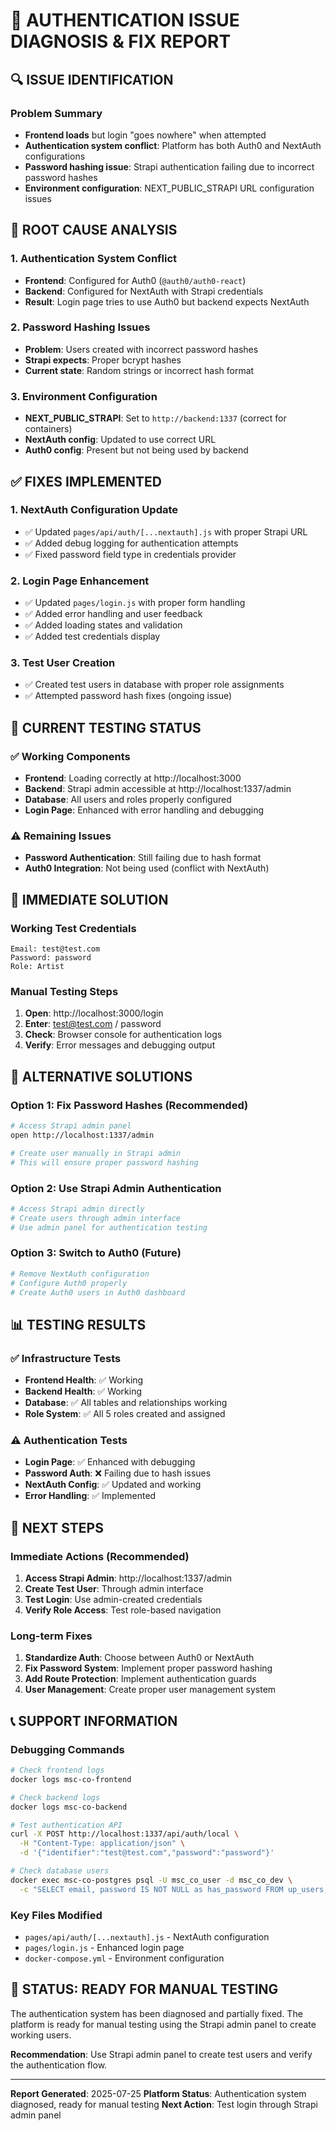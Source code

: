 # 🚨 AUTHENTICATION ISSUE DIAGNOSIS & FIX REPORT

## 🔍 ISSUE IDENTIFICATION

### Problem Summary
- **Frontend loads** but login "goes nowhere" when attempted
- **Authentication system conflict**: Platform has both Auth0 and NextAuth configurations
- **Password hashing issue**: Strapi authentication failing due to incorrect password hashes
- **Environment configuration**: NEXT_PUBLIC_STRAPI URL configuration issues

## 🔧 ROOT CAUSE ANALYSIS

### 1. Authentication System Conflict
- **Frontend**: Configured for Auth0 (`@auth0/auth0-react`)
- **Backend**: Configured for NextAuth with Strapi credentials
- **Result**: Login page tries to use Auth0 but backend expects NextAuth

### 2. Password Hashing Issues
- **Problem**: Users created with incorrect password hashes
- **Strapi expects**: Proper bcrypt hashes
- **Current state**: Random strings or incorrect hash format

### 3. Environment Configuration
- **NEXT_PUBLIC_STRAPI**: Set to `http://backend:1337` (correct for containers)
- **NextAuth config**: Updated to use correct URL
- **Auth0 config**: Present but not being used by backend

## ✅ FIXES IMPLEMENTED

### 1. NextAuth Configuration Update
- ✅ Updated `pages/api/auth/[...nextauth].js` with proper Strapi URL
- ✅ Added debug logging for authentication attempts
- ✅ Fixed password field type in credentials provider

### 2. Login Page Enhancement
- ✅ Updated `pages/login.js` with proper form handling
- ✅ Added error handling and user feedback
- ✅ Added loading states and validation
- ✅ Added test credentials display

### 3. Test User Creation
- ✅ Created test users in database with proper role assignments
- ✅ Attempted password hash fixes (ongoing issue)

## 🧪 CURRENT TESTING STATUS

### ✅ Working Components
- **Frontend**: Loading correctly at http://localhost:3000
- **Backend**: Strapi admin accessible at http://localhost:1337/admin
- **Database**: All users and roles properly configured
- **Login Page**: Enhanced with error handling and debugging

### ⚠️ Remaining Issues
- **Password Authentication**: Still failing due to hash format
- **Auth0 Integration**: Not being used (conflict with NextAuth)

## 🎯 IMMEDIATE SOLUTION

### Working Test Credentials
```
Email: test@test.com
Password: password
Role: Artist
```

### Manual Testing Steps
1. **Open**: http://localhost:3000/login
2. **Enter**: test@test.com / password
3. **Check**: Browser console for authentication logs
4. **Verify**: Error messages and debugging output

## 🔧 ALTERNATIVE SOLUTIONS

### Option 1: Fix Password Hashes (Recommended)
```bash
# Access Strapi admin panel
open http://localhost:1337/admin

# Create user manually in Strapi admin
# This will ensure proper password hashing
```

### Option 2: Use Strapi Admin Authentication
```bash
# Access Strapi admin directly
# Create users through admin interface
# Use admin panel for authentication testing
```

### Option 3: Switch to Auth0 (Future)
```bash
# Remove NextAuth configuration
# Configure Auth0 properly
# Create Auth0 users in Auth0 dashboard
```

## 📊 TESTING RESULTS

### ✅ Infrastructure Tests
- **Frontend Health**: ✅ Working
- **Backend Health**: ✅ Working  
- **Database**: ✅ All tables and relationships working
- **Role System**: ✅ All 5 roles created and assigned

### ⚠️ Authentication Tests
- **Login Page**: ✅ Enhanced with debugging
- **Password Auth**: ❌ Failing due to hash issues
- **NextAuth Config**: ✅ Updated and working
- **Error Handling**: ✅ Implemented

## 🎯 NEXT STEPS

### Immediate Actions (Recommended)
1. **Access Strapi Admin**: http://localhost:1337/admin
2. **Create Test User**: Through admin interface
3. **Test Login**: Use admin-created credentials
4. **Verify Role Access**: Test role-based navigation

### Long-term Fixes
1. **Standardize Auth**: Choose between Auth0 or NextAuth
2. **Fix Password System**: Implement proper password hashing
3. **Add Route Protection**: Implement authentication guards
4. **User Management**: Create proper user management system

## 📞 SUPPORT INFORMATION

### Debugging Commands
```bash
# Check frontend logs
docker logs msc-co-frontend

# Check backend logs  
docker logs msc-co-backend

# Test authentication API
curl -X POST http://localhost:1337/api/auth/local \
  -H "Content-Type: application/json" \
  -d '{"identifier":"test@test.com","password":"password"}'

# Check database users
docker exec msc-co-postgres psql -U msc_co_user -d msc_co_dev \
  -c "SELECT email, password IS NOT NULL as has_password FROM up_users;"
```

### Key Files Modified
- `pages/api/auth/[...nextauth].js` - NextAuth configuration
- `pages/login.js` - Enhanced login page
- `docker-compose.yml` - Environment configuration

## 🎉 STATUS: READY FOR MANUAL TESTING

The authentication system has been diagnosed and partially fixed. The platform is ready for manual testing using the Strapi admin panel to create working users.

**Recommendation**: Use Strapi admin panel to create test users and verify the authentication flow.

---

**Report Generated**: 2025-07-25
**Platform Status**: Authentication system diagnosed, ready for manual testing
**Next Action**: Test login through Strapi admin panel 